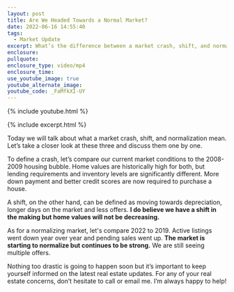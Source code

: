 ```yaml
---
layout: post
title: Are We Headed Towards a Normal Market?
date: 2022-06-16 14:55:40
tags:
  - Market Update
excerpt: What’s the difference between a market crash, shift, and normalization?
enclosure:
pullquote:
enclosure_type: video/mp4
enclosure_time:
use_youtube_image: true
youtube_alternate_image:
youtube_code: _FaMfkXI-UY
---
```

{% include youtube.html %}

{% include excerpt.html %}

Today we will talk about what a market crash, shift, and normalization mean. Let’s take a closer look at these three and discuss them one by one.

To define a crash, let’s compare our current market conditions to the 2008-2009 housing bubble. Home values are historically high for both, but lending requirements and inventory levels are significantly different. More down payment and better credit scores are now required to purchase a house.&nbsp;

A shift, on the other hand, can be defined as moving towards depreciation, longer days on the market and less offers. **I do believe we have a shift in the making but home values will not be decreasing.**

As for a normalizing market, let's compare 2022 to 2019. Active listings went down year over year and pending sales went up. **The market is starting to normalize but continues to be strong.** We are still seeing multiple offers.&nbsp;

Nothing too drastic is going to happen soon but it’s important to keep yourself informed on the latest real estate updates. For any of your real estate concerns, don’t hesitate to call or email me. I’m always happy to help\!
